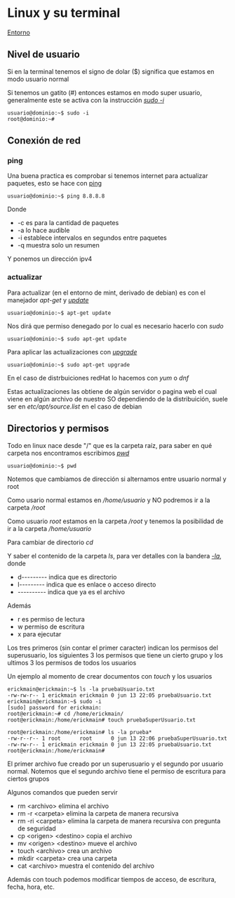# Linux y su terminal

[Entorno](bitacoras/entorno.md)

## Nivel de usuario

Si en la terminal tenemos el signo de dolar ($) significa que estamos en modo usuario normal

Si tenemos un gatito (#) entonces estamos en modo super usuario, generalmente este se activa con la instrucción [_sudo -i_](bitacoras/usuario.md)

```
usuario@dominio:~$ sudo -i
root@dominio:~#
```

## Conexión de red

### ping

Una buena practica es comprobar si tenemos internet para actualizar paquetes, esto se hace con [ping](bitacoras/ping.md)

```
usuario@dominio:~$ ping 8.8.8.8
```

Donde 
- -c es para la cantidad de paquetes
- -a lo hace audible
- -i establece intervalos en segundos entre paquetes
- -q muestra solo un resumen

Y ponemos un dirección ipv4

### actualizar

Para actualizar (en el entorno de mint, derivado de debian) es con el manejador _apt-get_ y [_update_](bitacoras/update.md)

```
usuario@dominio:~$ apt-get update
```

Nos dirá que permiso denegado por lo cual es necesario hacerlo con _sudo_

```
usuario@dominio:~$ sudo apt-get update
```

Para aplicar las actualizaciones con [_upgrade_](bitacoras/upgrade.md)

```
usuario@dominio:~$ sudo apt-get upgrade
```

En el caso de distrbuiciones redHat lo hacemos con _yum_ o _dnf_

Estas actualizaciones las obtiene de algún servidor o pagina web 
el cual viene en algún archivo de nuestro SO dependiendo de la distribuición,
suele ser en _etc/apt/source.list_ en el caso de debian

## Directorios y permisos

Todo en linux nace desde "/" que es la carpeta raíz, para saber en qué carpeta nos encontramos escribimos [_pwd_](bitacoras/pwd.md)

```
usuario@dominio:~$ pwd
```

Notemos que cambiamos de dirección si alternamos entre usuario normal y root

Como usario normal estamos en _/home/usuario_ y NO podremos ir a la carpeta _/root_

Como usuario _root_ estamos en la carpeta _/root_ y tenemos la posibilidad de ir a la carpeta _/home/usuario_
 
Para cambiar de directorio _cd_

Y saber el contenido de la carpeta _ls_, para ver detalles con la bandera [_-la_](bitacoras/ls-la.md), donde

- d--------- indica que es directorio
- l--------- indica que es enlace o acceso directo
- ---------- indica que ya es el archivo

Además 
- r es permiso de lectura
- w permiso de escritura
- x para ejecutar

Los tres primeros (sin contar el primer caracter) indican los permisos del superusuario, los siguientes 3 los permisos que tiene un cierto grupo y los ultimos 3 los permisos de todos los usuarios

Un ejemplo al momento de crear documentos con _touch_ y los usuarios

```
erickmain@erickmain:~$ ls -la pruebaUsuario.txt 
-rw-rw-r-- 1 erickmain erickmain 0 jun 13 22:05 pruebaUsuario.txt
erickmain@erickmain:~$ sudo -i
[sudo] password for erickmain:           
root@erickmain:~# cd /home/erickmain/
root@erickmain:/home/erickmain# touch pruebaSuperUsuario.txt

root@erickmain:/home/erickmain# ls -la prueba*
-rw-r--r-- 1 root      root      0 jun 13 22:06 pruebaSuperUsuario.txt
-rw-rw-r-- 1 erickmain erickmain 0 jun 13 22:05 pruebaUsuario.txt
root@erickmain:/home/erickmain# 
```

El primer archivo fue creado por un superusuario y el segundo por usuario normal.
Notemos que el segundo archivo tiene el permiso de escritura para ciertos grupos

Algunos comandos que pueden servir

- rm \<archivo\> elimina el archivo
- rm -r \<carpeta\> elimina la carpeta de manera recursiva
- rm -ri \<carpeta\> elimina la carpeta de manera recursiva con pregunta de seguridad
- cp \<origen\> \<destino\> copia el archivo
- mv \<origen\> \<destino\> mueve el archivo
- touch \<archivo\> crea un archivo
- mkdir \<carpeta\> crea una carpeta
- cat \<archivo\> muestra el contenido del archivo

Además con touch podemos modificar tiempos de acceso, de escritura, fecha, hora, etc.
